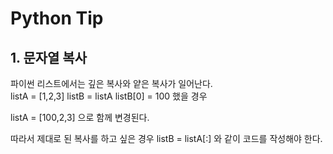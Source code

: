 # Python Tip

## 1. 문자열 복사

파이썬 리스트에서는 깊은 복사와 얕은 복사가 일어난다.   
listA = [1,2,3]
listB = listA
listB[0] = 100 했을 경우   
   
listA = [100,2,3] 으로 함께 변경된다.
   
따라서 제대로 된 복사를 하고 싶은 경우
listB = listA[:]
와 같이 코드를 작성해야 한다.
